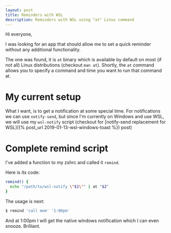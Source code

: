 ```yaml
---
layout: post
title: Reminders with WSL
description: Reminders with WSL using "at" Linux command
---
```


Hi everyone,

I was looking for an app that should allow me to set a quick reminder
without any additional functionality.

The one was found, it is `at` binary which is available by default on most (if not all) Linux
distributions (checkout `man at`).
Shortly, the `at` command allows you to specify a command and time you want to run that command at.

My current setup
================

What I want, is to get a notification at some special time.
For notifications we can use `notify-send`,
but since I'm currently on Windows and use WSL, we will use my `wsl-notify` script
(checkout for [notify-send replacement for WSL]({% post_url 2019-01-13-wsl-windows-toast %}) post)


Complete remind script
=====================

I've added a function to my zshrc and called it `remind`.

Here is its code:

```bash
remind() {
  echo "/path/to/wsl-notify \"$1\"" | at "$2"
}
```

The usage is next:

```bash
$ remind 'call mom' '1:00pm'
```

And at 1:00pm I will get the native windows notification which I can even snooze. Brilliant.
